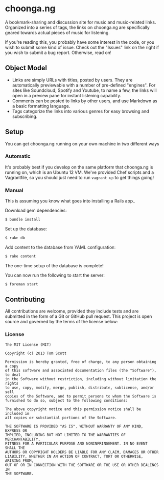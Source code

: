 # choonga.ng

A bookmark-sharing and discussion site for music and music-related
links. Organized into a series of tags, the links on choonga.ng are
specifically geared towards actual pieces of music for listening.

If you're reading this, you probably have some interest in the code, or
you wish to submit some kind of issue. Check out the "Issues" link on
the right if you wish to submit a bug report. Otherwise, read on!

## Object Model

- Links are simply URLs with titles, posted by users. They are automatically previewable with a number of
  pre-defined "engines". For sites like Soundcloud, Spotify and Youtube,
  to name a few, the links will open in a preview pane for instant
  listening capability.
- Comments can be posted to links by other users, and use Markdown as a
  basic formatting language.
- Tags categorize the links into various genres for easy browsing and
  subscribing.

## Setup

You can get choonga.ng running on your own machine in two different ways

### Automatic

It's probably best if you develop on the same platform that choonga.ng
is running on, which is an Ubuntu 12 VM. We've provided Chef scripts and
a Vagrantfile, so you should just need to run `vagrant up` to
get things going!

### Manual

This is assuming you know what goes into installing a Rails app..

Download gem dependencies:

```bash
$ bundle install
```

Set up the database:

```bash
$ rake db
```

Add content to the database from YAML configuration:

```bash
$ rake content
```

The one-time setup of the database is complete!

You can now run the following to start the server:

```bash
$ foreman start
```

## Contributing

All contributions are welcome, provided they include tests and are
submitted in the form of a Git or GitHub pull request. This project is
open source and governed by the terms of the license below:

### License

    The MIT License (MIT)

    Copyright (c) 2013 Tom Scott

    Permission is hereby granted, free of charge, to any person obtaining a copy
    of this software and associated documentation files (the "Software"), to deal
    in the Software without restriction, including without limitation the rights
    to use, copy, modify, merge, publish, distribute, sublicense, and/or sell
    copies of the Software, and to permit persons to whom the Software is
    furnished to do so, subject to the following conditions:

    The above copyright notice and this permission notice shall be included in
    all copies or substantial portions of the Software.

    THE SOFTWARE IS PROVIDED "AS IS", WITHOUT WARRANTY OF ANY KIND, EXPRESS OR
    IMPLIED, INCLUDING BUT NOT LIMITED TO THE WARRANTIES OF MERCHANTABILITY,
    FITNESS FOR A PARTICULAR PURPOSE AND NONINFRINGEMENT. IN NO EVENT SHALL THE
    AUTHORS OR COPYRIGHT HOLDERS BE LIABLE FOR ANY CLAIM, DAMAGES OR OTHER
    LIABILITY, WHETHER IN AN ACTION OF CONTRACT, TORT OR OTHERWISE, ARISING FROM,
    OUT OF OR IN CONNECTION WITH THE SOFTWARE OR THE USE OR OTHER DEALINGS IN
    THE SOFTWARE.
